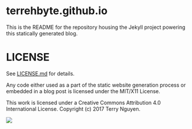 # terrehbyte.github.io

This is the README for the repository housing the Jekyll project powering this
statically generated blog.

# LICENSE

See [LICENSE.md](LICENSE.md) for details.

Any code either used as a part of the static website generation process or
embedded in a blog post is licensed under the MIT/X11 License.

This work is licensed under a Creative Commons Attribution 4.0 International
License. Copyright (c) 2017 Terry Nguyen.

![](http://mirrors.creativecommons.org/presskit/buttons/88x31/svg/by.svg)
